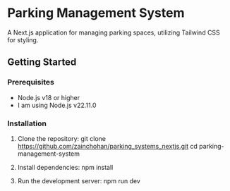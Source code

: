 # Parking Management System
A Next.js application for managing parking spaces, utilizing Tailwind CSS for styling.

## Getting Started

### Prerequisites

- Node.js v18 or higher
- I am using Node.js v22.11.0

### Installation

1. Clone the repository:
   git clone https://github.com/zainchohan/parking_systems_nextjs.git
   cd parking-management-system

2. Install dependencies:
    npm install
    
3. Run the development server:
    npm run dev
  